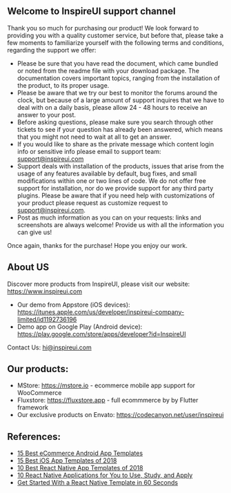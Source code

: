 ## Welcome to InspireUI support channel 

Thank you so much for purchasing our product! We look forward to providing you with a quality customer service, but before that, please take a few moments to familiarize yourself with the following terms and conditions, regarding the support we offer:

- Please be sure that you have read the document, which came bundled or noted from the readme file with your download package. The documentation covers important topics, ranging from the installation of the product, to its proper usage.
- Please be aware that we try our best to monitor the forums around the clock, but because of a large amount of support inquires that we have to deal with on a daily basis, please allow 24 - 48 hours to receive an answer to your post.
- Before asking questions, please make sure you search through other tickets to see if your question has already been answered, which means that you might not need to wait at all to get an answer.
- If you would like to share as the private message which content login info or sensitive info please email to support team: support@inspireui.com 
- Support deals with installation of the products, issues that arise from the usage of any features available by default, bug fixes, and small modifications within one or two lines of code. We do not offer free support for installation, nor do we provide support for any third party plugins. Please be aware that if you need help with customizations of your product please request as customize request to support@inspireui.com.
- Post as much information as you can on your requests: links and screenshots are always welcome! Provide us with all the information you can give us!

Once again, thanks for the purchase! Hope you enjoy our work.

## About US

Discover more products from InspireUI, please visit our website: https://www.inspireui.com 

- Our demo from Appstore (iOS devices): https://itunes.apple.com/us/developer/inspireui-company-limited/id1192736196
- Demo app on Google Play (Android device): https://play.google.com/store/apps/developer?id=InspireUI

Contact Us: hi@inspireui.com 

## Our products:

- MStore: https://mstore.io - ecommerce mobile app support for WooCommerce
- Fluxstore: https://fluxstore.app - full ecommmerce by by Flutter framework
- Our exclusive products on Envato: https://codecanyon.net/user/inspireui

## References:

- [15 Best eCommerce Android App Templates](https://code.tutsplus.com/articles/best-ecommerce-android-app-templates--cms-31887?_ga=2.33521086.1896205086.1541643661-407966170.1532503012&_gac=1.23458120.1540947366.Cj0KCQjwguDeBRDCARIsAGxuU8YhJ4lE-2yLOiaqaHzTDCjDHtjpUV9p7hpEnU7Hw3t9FUj8YyZs8-kaArbaEALw_wcB)
- [15 Best iOS App Templates of 2018](https://code.tutsplus.com/articles/best-ios-app-templates--cms-29163?_ga=2.33521086.1896205086.1541643661-407966170.1532503012&_gac=1.23458120.1540947366.Cj0KCQjwguDeBRDCARIsAGxuU8YhJ4lE-2yLOiaqaHzTDCjDHtjpUV9p7hpEnU7Hw3t9FUj8YyZs8-kaArbaEALw_wcB)
- [10 Best React Native App Templates of 2018](https://code.tutsplus.com/articles/best-react-native-app-templates--cms-29602?_ga=2.33521086.1896205086.1541643661-407966170.1532503012&_gac=1.23458120.1540947366.Cj0KCQjwguDeBRDCARIsAGxuU8YhJ4lE-2yLOiaqaHzTDCjDHtjpUV9p7hpEnU7Hw3t9FUj8YyZs8-kaArbaEALw_wcB)
- [10 React Native Applications for You to Use, Study, and Apply](https://code.tutsplus.com/tutorials/10-react-applications-for-you-to-use-study-and-apply--cms-29003?_ga=2.65476270.1896205086.1541643661-407966170.1532503012&_gac=1.22420809.1540947366.Cj0KCQjwguDeBRDCARIsAGxuU8YhJ4lE-2yLOiaqaHzTDCjDHtjpUV9p7hpEnU7Hw3t9FUj8YyZs8-kaArbaEALw_wcB)
- [Get Started With a React Native Template in 60 Seconds](https://code.tutsplus.com/tutorials/get-started-with-a-react-native-template-in-60-seconds--cms-27818?_ga=2.65476270.1896205086.1541643661-407966170.1532503012&_gac=1.22420809.1540947366.Cj0KCQjwguDeBRDCARIsAGxuU8YhJ4lE-2yLOiaqaHzTDCjDHtjpUV9p7hpEnU7Hw3t9FUj8YyZs8-kaArbaEALw_wcB)
